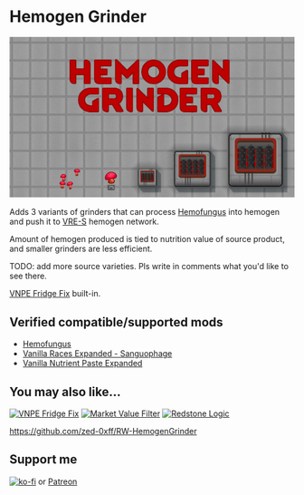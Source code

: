 # Hemogen Grinder
[![Hemogen Grinder](About/Preview.png)](https://steamcommunity.com/sharedfiles/filedetails/?id=2992032852)

Adds 3 variants of grinders that can process [Hemofungus](https://steamcommunity.com/sharedfiles/filedetails/?id=2882143237) into hemogen and push it to [VRE-S](https://steamcommunity.com/sharedfiles/filedetails/?id=2963116383) hemogen network.

Amount of hemogen produced is tied to nutrition value of source product, and smaller grinders are less efficient.

TODO: add more source varieties. Pls write in comments what you'd like to see there.

[VNPE Fridge Fix](https://steamcommunity.com/sharedfiles/filedetails/?id=2976541719) built-in.

## Verified compatible/supported mods

- [Hemofungus](https://steamcommunity.com/sharedfiles/filedetails/?id=2882143237)
- [Vanilla Races Expanded - Sanguophage](https://steamcommunity.com/sharedfiles/filedetails/?id=2963116383)
- [Vanilla Nutrient Paste Expanded](https://steamcommunity.com/sharedfiles/filedetails/?id=2920385763)

## You may also like...

[![VNPE Fridge Fix](https://steamuserimages-a.akamaihd.net/ugc/2031730758748002449/60775C5C148E58CDA4F19B6E4571A778A86A9FF9/?imw=268&imh=151&ima=fit&impolicy=Letterbox)](https://steamcommunity.com/sharedfiles/filedetails/?id=2976541719)
[![Market Value Filter](https://steamuserimages-a.akamaihd.net/ugc/2031731300509143773/7E3F3357000603DE56A483382D3D403B9F805248/?imw=268&imh=151&ima=fit&impolicy=Letterbox)](https://steamcommunity.com/sharedfiles/filedetails/?id=2960434569)
[![Redstone Logic](https://steamuserimages-a.akamaihd.net/ugc/2019349027427070949/92332883130905BE6F8C2F4F05A55E823B3A47DF/?imw=268&imh=151&ima=fit&impolicy=Letterbox)](https://steamcommunity.com/sharedfiles/filedetails/?id=2991569144)

https://github.com/zed-0xff/RW-HemogenGrinder

## Support me

[![ko-fi](https://i.imgur.com/Utx6OIH.png)](https://ko-fi.com/K3K81Z3W5) or [Patreon](https://www.patreon.com/zed_0xff)
